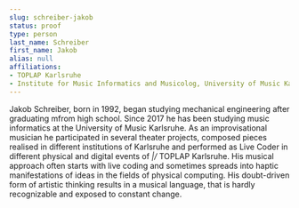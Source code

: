 ```yaml
---
slug: schreiber-jakob
status: proof
type: person
last_name: Schreiber
first_name: Jakob
alias: null
affiliations:
- TOPLAP Karlsruhe
- Institute for Music Informatics and Musicolog, University of Music Karlsruhe
---
```


Jakob Schreiber, born in 1992, began studying mechanical engineering after graduating mfrom high school. Since 2017 he has been studying music informatics at the University of Music Karlsruhe. As an improvisational musician he participated in several theater projects, composed pieces realised in different institutions of Karlsruhe and performed as Live Coder in different physical and digital events of _\|/_ TOPLAP Karlsruhe. His musical approach often starts with live coding and sometimes spreads into haptic manifestations of ideas in the fields of physical computing. His doubt-driven form of artistic thinking results in a musical language, that is hardly recognizable and exposed to constant change.
